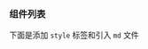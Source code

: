 ### 组件列表
下面是添加 `style` 标签和引入 `md` 文件

<style module>
article>img{
  height: 48px;
}
</style>

<!--@include: ./components/button.md-->